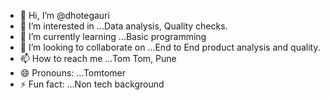 - 👋 Hi, I’m @dhotegauri
- 👀 I’m interested in ...Data analysis, Quality checks.
- 🌱 I’m currently learning ...Basic programming
- 💞️ I’m looking to collaborate on ...End to End product analysis and quality.
- 📫 How to reach me ...Tom Tom, Pune
- 😄 Pronouns: ...Tomtomer 
- ⚡ Fun fact: ...Non tech background

<!---
dhotegauri/dhotegauri is a ✨ special ✨ repository because its `README.md` (this file) appears on your GitHub profile.
You can click the Preview link to take a look at your changes.
--->
